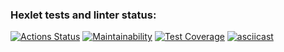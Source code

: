 ### Hexlet tests and linter status:
[![Actions Status](https://github.com/igor23samohvalov/frontend-project-lvl2/workflows/hexlet-check/badge.svg)](https://github.com/igor23samohvalov/frontend-project-lvl2/actions)
[![Maintainability](https://api.codeclimate.com/v1/badges/6d0874f3986e54b2fdc9/maintainability)](https://codeclimate.com/github/igor23samohvalov/frontend-project-lvl2/maintainability)
[![Test Coverage](https://api.codeclimate.com/v1/badges/6d0874f3986e54b2fdc9/test_coverage)](https://codeclimate.com/github/igor23samohvalov/frontend-project-lvl2/test_coverage)
[![asciicast](https://asciinema.org/a/xrd3b98qTDovGtXdfwf5XwBen.svg)](https://asciinema.org/a/xrd3b98qTDovGtXdfwf5XwBen)
